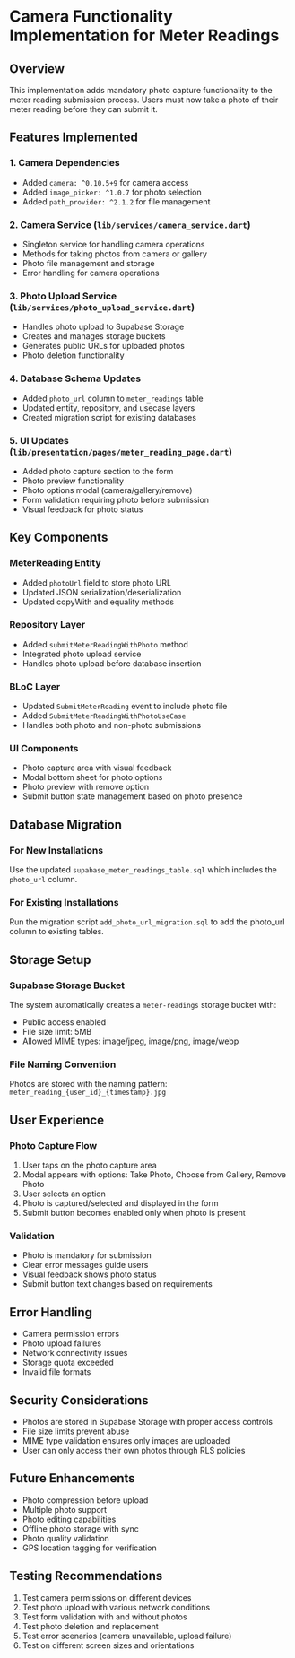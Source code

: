 # Camera Functionality Implementation for Meter Readings

## Overview

This implementation adds mandatory photo capture functionality to the meter reading submission process. Users must now take a photo of their meter reading before they can submit it.

## Features Implemented

### 1. Camera Dependencies

- Added `camera: ^0.10.5+9` for camera access
- Added `image_picker: ^1.0.7` for photo selection
- Added `path_provider: ^2.1.2` for file management

### 2. Camera Service (`lib/services/camera_service.dart`)

- Singleton service for handling camera operations
- Methods for taking photos from camera or gallery
- Photo file management and storage
- Error handling for camera operations

### 3. Photo Upload Service (`lib/services/photo_upload_service.dart`)

- Handles photo upload to Supabase Storage
- Creates and manages storage buckets
- Generates public URLs for uploaded photos
- Photo deletion functionality

### 4. Database Schema Updates

- Added `photo_url` column to `meter_readings` table
- Updated entity, repository, and usecase layers
- Created migration script for existing databases

### 5. UI Updates (`lib/presentation/pages/meter_reading_page.dart`)

- Added photo capture section to the form
- Photo preview functionality
- Photo options modal (camera/gallery/remove)
- Form validation requiring photo before submission
- Visual feedback for photo status

## Key Components

### MeterReading Entity

- Added `photoUrl` field to store photo URL
- Updated JSON serialization/deserialization
- Updated copyWith and equality methods

### Repository Layer

- Added `submitMeterReadingWithPhoto` method
- Integrated photo upload service
- Handles photo upload before database insertion

### BLoC Layer

- Updated `SubmitMeterReading` event to include photo file
- Added `SubmitMeterReadingWithPhotoUseCase`
- Handles both photo and non-photo submissions

### UI Components

- Photo capture area with visual feedback
- Modal bottom sheet for photo options
- Photo preview with remove option
- Submit button state management based on photo presence

## Database Migration

### For New Installations

Use the updated `supabase_meter_readings_table.sql` which includes the `photo_url` column.

### For Existing Installations

Run the migration script `add_photo_url_migration.sql` to add the photo_url column to existing tables.

## Storage Setup

### Supabase Storage Bucket

The system automatically creates a `meter-readings` storage bucket with:

- Public access enabled
- File size limit: 5MB
- Allowed MIME types: image/jpeg, image/png, image/webp

### File Naming Convention

Photos are stored with the naming pattern:
`meter_reading_{user_id}_{timestamp}.jpg`

## User Experience

### Photo Capture Flow

1. User taps on the photo capture area
2. Modal appears with options: Take Photo, Choose from Gallery, Remove Photo
3. User selects an option
4. Photo is captured/selected and displayed in the form
5. Submit button becomes enabled only when photo is present

### Validation

- Photo is mandatory for submission
- Clear error messages guide users
- Visual feedback shows photo status
- Submit button text changes based on requirements

## Error Handling

- Camera permission errors
- Photo upload failures
- Network connectivity issues
- Storage quota exceeded
- Invalid file formats

## Security Considerations

- Photos are stored in Supabase Storage with proper access controls
- File size limits prevent abuse
- MIME type validation ensures only images are uploaded
- User can only access their own photos through RLS policies

## Future Enhancements

- Photo compression before upload
- Multiple photo support
- Photo editing capabilities
- Offline photo storage with sync
- Photo quality validation
- GPS location tagging for verification

## Testing Recommendations

1. Test camera permissions on different devices
2. Test photo upload with various network conditions
3. Test form validation with and without photos
4. Test photo deletion and replacement
5. Test error scenarios (camera unavailable, upload failure)
6. Test on different screen sizes and orientations
